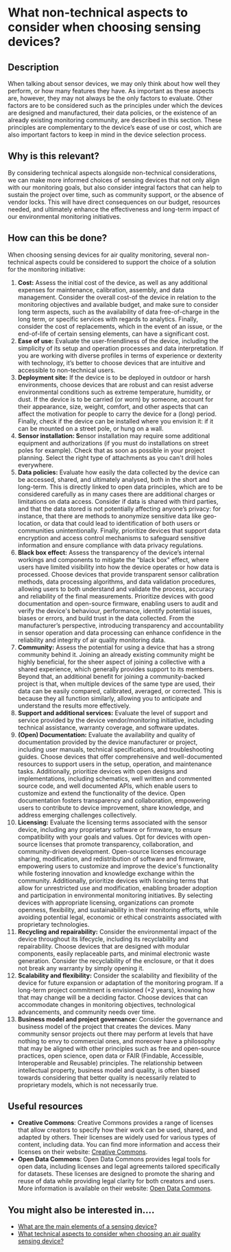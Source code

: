 # What non-technical aspects to consider when choosing sensing devices?

## Description

When talking about sensor devices, we may only think about how well they perform, or how many features they have. As important as these aspects are, however, they may not always be the only factors to evaluate. Other factors are to be considered such as the principles under which the devices are designed and manufactured, their data policies, or the existence of an already existing monitoring community, are described in this section. These principles are complementary to the device’s ease of use or cost, which are also important factors to keep in mind in the device selection process.

## Why is this relevant?

By considering technical aspects alongside non-technical considerations, we can make more informed choices of sensing devices that not only align with our monitoring goals, but also consider integral factors that can help to sustain the project over time, such as community support, or the absence of vendor locks. This will have direct consequences on our budget, resources needed, and ultimately enhance the effectiveness and long-term impact of our environmental monitoring initiatives.

## How can this be done?

When choosing sensing devices for air quality monitoring, several non-technical aspects could be considered to support the choice of a solution for the monitoring initiative:

1. **Cost:** Assess the initial cost of the device, as well as any additional expenses for maintenance, calibration, assembly, and data management. Consider the overall cost-of the device in relation to the monitoring objectives and available budget, and make sure to consider long term aspects, such as the availability of data free-of-charge in the long term, or specific services with regards to analytics. Finally, consider the cost of replacements, which in the event of an issue, or the end-of-life of certain sensing elements, can have a significant cost.
2. **Ease of use:** Evaluate the user-friendliness of the device, including the simplicity of its setup and operation processes and data interpretation. If you are working with diverse profiles in terms of experience or dexterity with technology, it’s better to choose devices that are intuitive and accessible to non-technical users.
3. **Deployment site:** If the device is to be deployed in outdoor or harsh environments, choose devices that are robust and can resist adverse environmental conditions such as extreme temperature, humidity, or dust. If the device is to be carried (or worn) by someone, account for their appearance, size, weight, comfort, and other aspects that can affect the motivation for people to carry the device for a (long) period. Finally, check if the device can be installed where you envision it: if it can be mounted on a street pole, or hung on a wall.
4. **Sensor installation: S**ensor installation may require some additional equipment and authorizations (if you must do installations on street poles for example). Check that as soon as possible in your project planning. Select the right type of attachments as you can't drill holes everywhere.
5. **Data policies:** Evaluate how easily the data collected by the device can be accessed, shared, and ultimately analysed, both in the short and long-term. This is directly linked to open data principles, which are to be considered carefully as in many cases there are additional charges or limitations on data access. Consider if data is shared with third parties, and that the data stored is not potentially affecting anyone’s privacy: for instance, that there are methods to anonymize sensitive data like geo-location, or data that could lead to identification of both users or communities unintentionally. Finally, prioritize devices that support data encryption and access control mechanisms to safeguard sensitive information and ensure compliance with data privacy regulations.
6. **Black box effect:** Assess the transparency of the device’s internal workings and components to mitigate the "black box" effect, where users have limited visibility into how the device operates or how data is processed. Choose devices that provide transparent sensor calibration methods, data processing algorithms, and data validation procedures, allowing users to both understand and validate the process, accuracy and reliability of the final measurements. Prioritize devices with good documentation and open-source firmware, enabling users to audit and verify the device's behaviour, performance, identify potential issues, biases or errors, and build trust in the data collected. From the manufacturer’s perspective, introducing transparency and accountability in sensor operation and data processing can enhance confidence in the reliability and integrity of air quality monitoring data.
7. **Community:** Assess the potential for using a device that has a strong community behind it. Joining an already existing community might be highly beneficial, for the sheer aspect of joining a collective with a shared experience, which generally provides support to its members. Beyond that, an additional benefit for joining a community-backed project is that, when multiple devices of the same type are used, their data can be easily compared, calibrated, averaged, or corrected. This is because they all function similarly, allowing you to anticipate and understand the results more effectively.
8. **Support and additional services:** Evaluate the level of support and service provided by the device vendor/monitoring initiative, including technical assistance, warranty coverage, and software updates.
9. **(Open) Documentation:** Evaluate the availability and quality of documentation provided by the device manufacturer or project, including user manuals, technical specifications, and troubleshooting guides. Choose devices that offer comprehensive and well-documented resources to support users in the setup, operation, and maintenance tasks. Additionally, prioritize devices with open designs and implementations, including schematics, well written and commented source code, and well documented APIs, which enable users to customize and extend the functionality of the device. Open documentation fosters transparency and collaboration, empowering users to contribute to device improvement, share knowledge, and address emerging challenges collectively.
10. **Licensing:** Evaluate the licensing terms associated with the sensor device, including any proprietary software or firmware, to ensure compatibility with your goals and values. Opt for devices with open-source licenses that promote transparency, collaboration, and community-driven development. Open-source licenses encourage sharing, modification, and redistribution of software and firmware, empowering users to customize and improve the device's functionality while fostering innovation and knowledge exchange within the community. Additionally, prioritize devices with licensing terms that allow for unrestricted use and modification, enabling broader adoption and participation in environmental monitoring initiatives. By selecting devices with appropriate licensing, organizations can promote openness, flexibility, and sustainability in their monitoring efforts, while avoiding potential legal, economic or ethical constraints associated with proprietary technologies.
11. **Recycling and repairability:** Consider the environmental impact of the device throughout its lifecycle, including its recyclability and repairability. Choose devices that are designed with modular components, easily replaceable parts, and minimal electronic waste generation. Consider the recyclability of the enclosure, or that it does not break any warranty by simply opening it.
12. **Scalability and flexibility:** Consider the scalability and flexibility of the device for future expansion or adaptation of the monitoring program. If a long-term project commitment is envisioned (+2 years), knowing how that may change will be a deciding factor. Choose devices that can accommodate changes in monitoring objectives, technological advancements, and community needs over time.
13. **Business model and project governance:** Consider the governance and business model of the project that creates the devices. Many community sensor projects out there may perform at levels that have nothing to envy to commercial ones, and moreover have a philosophy that may be aligned with other principles such as free and open-source practices, open science, open data or FAIR (Findable, Accessible, Interoperable and Reusable) principles. The relationship between intellectual property, business model and quality, is often biased towards considering that better quality is necessarily related to proprietary models, which is not necessarily true.

## Useful resources

* **Creative Commons**: Creative Commons provides a range of licenses that allow creators to specify how their work can be used, shared, and adapted by others. Their licenses are widely used for various types of content, including data. You can find more information and access their licenses on their website: [Creative Commons](https://creativecommons.org/).
* **Open Data Commons**: Open Data Commons provides legal tools for open data, including licenses and legal agreements tailored specifically for datasets. These licenses are designed to promote the sharing and reuse of data while providing legal clarity for both creators and users. More information is available on their website: [Open Data Commons](https://opendatacommons.org/).

## You might also be interested in….

* [What are the main elements of a sensing device?](broken-reference)
* [What technical aspects to consider when choosing an air quality sensing device?](broken-reference)
